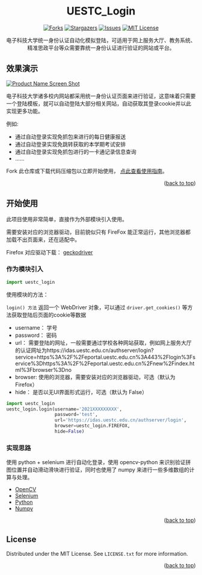 <div id="top"></div>
<!--
*** Thanks for checking out the Best-README-Template. If you have a suggestion
*** that would make this better, please fork the repo and create a pull request
*** or simply open an issue with the tag "enhancement".
*** Don't forget to give the project a star!
*** Thanks again! Now go create something AMAZING! :D
-->



<!-- PROJECT SHIELDS -->
<!--
*** I'm using markdown "reference style" links for readability.
*** Reference links are enclosed in brackets [ ] instead of parentheses ( ).
*** See the bottom of this document for the declaration of the reference variables
*** for contributors-url, forks-url, etc. This is an optional, concise syntax you may use.
*** https://www.markdownguide.org/basic-syntax/#reference-style-links
-->

<div align="center">

  <h1 align="center">UESTC_Login</h1>
  
  [![Forks][forks-shield]][forks-url]
  [![Stargazers][stars-shield]][stars-url]
  [![Issues][issues-shield]][issues-url]
  [![MIT License][license-shield]][license-url]

  <p align="center">
    电子科技大学统一身份认证自动化模拟登陆，可适用于网上服务大厅、教务系统、精准思政平台等众需要靠统一身份认证进行验证的网站或平台。
  </p>
</div>



<!-- ABOUT THE PROJECT -->
## 效果演示

[![Product Name Screen Shot][product-screenshot]](https://example.com)

电子科技大学诸多校内网站都采用统一身份认证页面来进行验证，这意味着只需要一个登陆模板，就可以自动登陆大部分相关网站，自动获取其登录cookie并以此实现更多功能。

例如:
* 通过自动登录实现免抓包来进行的每日健康报送
* 通过自动登录实现免跳转获取的本学期考试安排
* 通过自动登录实现免抓包进行的一卡通记录信息查询
* ......

Fork 此仓库或下载代码压缩包以立即开始使用， [点此查看使用指南](#开始使用)。

<p align="right">(<a href="#top">back to top</a>)</p>



<!-- GETTING STARTED -->
## 开始使用

此项目使用非常简单，直接作为外部模块引入使用。

需要安装对应的浏览器驱动，目前貌似只有 FireFox 能正常运行，其他浏览器都加载不出页面来，还在适配中。

Firefox 对应驱动下载： [geckodriver](https://github.com/mozilla/geckodriver/releases)

### 作为模块引入


```python
import uestc_login
```
使用模块的方法：

`login() 方法` 返回一个 WebDriver 对象，可以通过 `driver.get_cookies()` 等方法获取登陆后页面的cookie等数据
- username： 学号
- password： 密码
- url： 需要登陆的网址，一般需要通过学校各种网站获取，例如网上服务大厅的认证网址为https://idas.uestc.edu.cn/authserver/login?service=https%3A%2F%2Feportal.uestc.edu.cn%3A443%2Flogin%3Fservice%3Dhttps%3A%2F%2Feportal.uestc.edu.cn%2Fnew%2Findex.html%3Fbrowser%3Dno
- browser: 使用的浏览器，需要安装对应的浏览器驱动，可选（默认为 Firefox）
- hide： 是否以无UI界面形式运行，可选（默认为 False）

```python
import uestc_login
uestc_login.login(username='2021XXXXXXXXX', 
                  password='test', 
                  url='https://idas.uestc.edu.cn/authserver/login',
                  browser=uestc_login.FIREFOX,
                  hide=False) 
```


### 实现思路

使用 python + selenium 进行自动化登录，使用 opencv-python 来识别验证拼图位置并自动滑动滑块进行验证，同时也使用了 numpy 来进行一些多维数组的计算与处理。

* [OpenCV](https://opencv.org/)
* [Selenium](https://www.selenium.dev/)
* [Python](https://www.python.org/)
* [Numpy](https://numpy.org/)

<p align="right">(<a href="#top">back to top</a>)</p>


<!-- LICENSE -->
## License

Distributed under the MIT License. See `LICENSE.txt` for more information.

<p align="right">(<a href="#top">back to top</a>)</p>



<!-- MARKDOWN LINKS & IMAGES -->
<!-- https://www.markdownguide.org/basic-syntax/#reference-style-links -->
[forks-shield]: https://img.shields.io/github/forks/Foreverddb/uestc_login.svg?style=for-the-badge
[forks-url]: https://github.com/Foreverddb/uestc_login/network/members
[stars-shield]: https://img.shields.io/github/stars/Foreverddb/uestc_login.svg?style=for-the-badge
[stars-url]: https://github.com/Foreverddb/uestc_login/stargazers
[issues-shield]: https://img.shields.io/github/issues/Foreverddb/uestc_login.svg?style=for-the-badge
[issues-url]: https://github.com/Foreverddb/uestc_login/issues
[license-shield]: https://img.shields.io/github/license/Foreverddb/uestc_login.svg?style=for-the-badge
[license-url]: https://github.com/Foreverddb/uestc_login/blob/master/LICENSE.txt
[product-screenshot]: images/demo.gif
